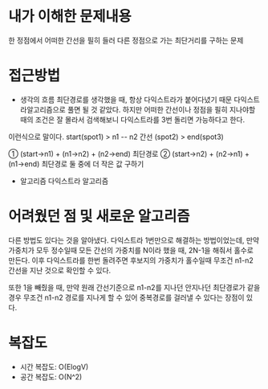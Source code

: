 # 내가 이해한 문제내용
한 정점에서 어떠한 간선을 필히 들러 다른 정점으로 가는 최단거리를 구하는 문제

# 접근방법
- 생각의 흐름
최단경로를 생각했을 때, 항상 다익스트라가 붙어다녔기 때문 다익스트라알고리즘으로 풀면 될 것 같았다.
하지만 어떠한 간선이나 정점을 필히 지나야할 때의 조건은 잘 몰라서 검색해보니 다익스트라를 3번 돌리면 가능하다고 한다.

이런식으로 말이다.
start(spot1) > n1 -- n2 간선 (spot2) > end(spot3)

① (start->n1) + (n1->n2) + (n2->end) 최단경로
② (start->n2) + (n2->n1) + (n1->end) 최단경로
둘 중에 더 작은 값 구하기

- 알고리즘
다익스트라 알고리즘


# 어려웠던 점 및 새로운 알고리즘
다른 방법도 있다는 것을 알아냈다.
다익스트라 1번만으로 해결하는 방법이었는데,
만약 가중치가 모두 정수일때 모든 간선의 가중치를 N이라 했을 때, 2N-1을 해줘서 홀수로 만든다.
이후 다익스트라를 한번 돌려주면 후보지의 가중치가 홀수일때 무조건 n1-n2 간선을 지난 것으로 확인할 수 있다.

또한 1을 빼줬을 때, 만약 원래 간선기준으로 n1-n2를 지나던 안지나던 최단경로가 같을 경우 무조건 n1-n2 경로를 지나게 할 수 있어 중복경로를 걸러낼 수 있다는 장점이 있다.


# 복잡도
- 시간 복잡도: O(ElogV)
- 공간 복잡도: O(N^2)
